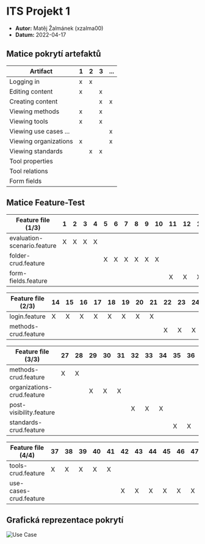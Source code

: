 # ITS Projekt 1

- **Autor:** Matěj Žalmánek (xzalma00)
- **Datum:** 2022-04-17

## Matice pokrytí artefaktů

| Artifact | 1 | 2 | 3 | ... |
|----------|---|---|---|-----|
| Logging in | x | x |   |     |
| Editing content | x |   | x |     |
| Creating content |   |   | x |  x   |
| Viewing methods | x |  | x | |
| Viewing tools | x |  | x | |
| Viewing use cases ... | | | | x |
| Viewing organizations | x |  |  |  x  |
| Viewing standards |   | x | x |    |
| Tool properties |
| Tool relations |
| Form fields |

## Matice Feature-Test

| Feature file (1/3) | 1 | 2 | 3 | 4 | 5 | 6 | 7 | 8 | 9 | 10 | 11 | 12 | 13 |
|---------------|---|---|---|---|---|---|---|---|---|---|---|---|---|
| evaluation-scenario.feature | X | X | X | X |  |  |  |  |  |  |  |  |  |
| folder-crud.feature |  |  |  |  | X | X | X | X | X | X |  |  |  |
| form-fields.feature |  |  |  |  |  |  |  |  |  |  | X | X | X |



| Feature file (2/3) | 14 | 15 | 16 | 17 | 18 | 19 | 20 | 21 | 22 | 23 | 24 | 25 | 26 |
|---------------|---|---|---|---|---|---|---|---|---|---|---|---|---|
| login.feature | X | X | X | X | X | X | X | X |  |  |  |  |  |
| methods-crud.feature |  |  |  |  |  |  |  | | X | X | X | X | X |

| Feature file (3/3) | 27 | 28 | 29 | 30 | 31 | 32 | 33 | 34 | 35 | 36 | 37 |
|---------------|---|---|---|---|---|---|---|---|---|---|---|
| methods-crud.feature | X | X |  |  |  |  |  | |  |  |  |
| organizations-crud.feature |  |  | X | X | X |  |  |  |  |  |  |
| post-visibility.feature |  |  |  |  |  | X | X | X |  |  |  |
| standards-crud.feature |  |  |  |  |  |  |  |  | X | X | X |

| Feature file (4/4) | 37 | 38 | 39 | 40 | 41 | 42 | 43 | 44 | 45 | 46 | 47 |
|---------------|---|---|---|---|---|---|---|---|---|---|---|
| tools-crud.feature | X | X | X | X | X |  |  |  |  |  |  |
| use-cases-crud.feature |  |  |  |  |  | X | X | X | X | X | X |

## Grafická reprezentace pokrytí

![Use Case](UseCase.png)
